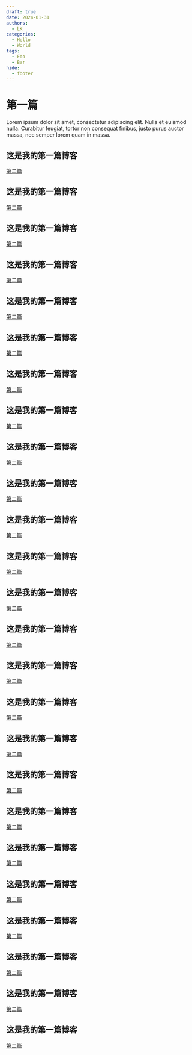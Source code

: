 ```yaml
---
draft: true 
date: 2024-01-31 
authors:
  - LK
categories:
  - Hello
  - World
tags:
  - Foo
  - Bar
hide:
  - footer
---
```


# 第一篇

Lorem ipsum dolor sit amet, consectetur adipiscing elit. Nulla et euismod
nulla. Curabitur feugiat, tortor non consequat finibus, justo purus auctor
massa, nec semper lorem quam in massa.

<!-- more -->
## 这是我的第一篇博客
[第二篇](second.md)

## 这是我的第一篇博客
[第二篇](second.md)

## 这是我的第一篇博客
[第二篇](second.md)


## 这是我的第一篇博客
[第二篇](second.md)

## 这是我的第一篇博客
[第二篇](second.md)

## 这是我的第一篇博客
[第二篇](second.md)

## 这是我的第一篇博客
[第二篇](second.md)

## 这是我的第一篇博客
[第二篇](second.md)

## 这是我的第一篇博客
[第二篇](second.md)
## 这是我的第一篇博客
[第二篇](second.md)

## 这是我的第一篇博客
[第二篇](second.md)

## 这是我的第一篇博客
[第二篇](second.md)

## 这是我的第一篇博客
[第二篇](second.md)
## 这是我的第一篇博客
[第二篇](second.md)

## 这是我的第一篇博客
[第二篇](second.md)

## 这是我的第一篇博客
[第二篇](second.md)

## 这是我的第一篇博客
[第二篇](second.md)
## 这是我的第一篇博客
[第二篇](second.md)

## 这是我的第一篇博客
[第二篇](second.md)

## 这是我的第一篇博客
[第二篇](second.md)

## 这是我的第一篇博客
[第二篇](second.md)
## 这是我的第一篇博客
[第二篇](second.md)

## 这是我的第一篇博客
[第二篇](second.md)

## 这是我的第一篇博客
[第二篇](second.md)

## 这是我的第一篇博客
[第二篇](second.md)